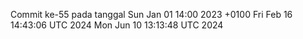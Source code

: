 Commit ke-55 pada tanggal Sun Jan 01 14:00 2023 +0100
Fri Feb 16 14:43:06 UTC 2024
Mon Jun 10 13:13:48 UTC 2024
